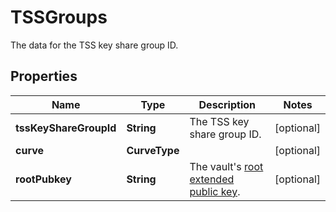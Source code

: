 

# TSSGroups

The data for the TSS key share group ID.

## Properties

| Name | Type | Description | Notes |
|------------ | ------------- | ------------- | -------------|
|**tssKeyShareGroupId** | **String** | The TSS key share group ID. |  [optional] |
|**curve** | **CurveType** |  |  [optional] |
|**rootPubkey** | **String** | The vault&#39;s [root extended public key](https://www.cobo.com/developers/v2/guides/mpc-wallets/get-started-ocw#root-extended-public-keys). |  [optional] |



